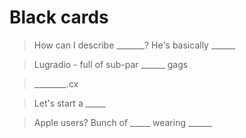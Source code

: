 # Black cards

> How can I describe _______? He's basically ______

> Lugradio - full of sub-par ______ gags

> ________.cx

> Let's start a _____

> Apple users? Bunch of _____ wearing ______

